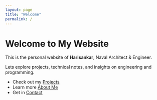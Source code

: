 ```yaml
---
layout: page
title: "Welcome"
permalink: /
---
```


# Welcome to My Website

This is the personal website of **Harisankar**, Naval Architect & Engineer.

Lets explore projects, technical notes, and insights on engineering and programming.

- Check out my [Projects](/projects/)
- Learn more [About Me](/about/)
- Get in [Contact](/contact/)
